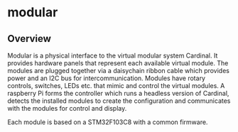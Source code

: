 # modular


## Overview

Modular is a physical interface to the virtual modular system Cardinal. It provides hardware panels that represent each available virtual module. The modules are plugged together via a daisychain ribbon cable which provides power and an I2C bus for intercommunication. Modules have rotary controls, switches, LEDs etc. that mimic and control the virtual modules. A raspberry Pi forms the controller which runs a headless version of Cardinal, detects the installed modules to create the configuration and communicates with the modules for control and display.

Each module is based on a STM32F103C8 with a common firmware. 
